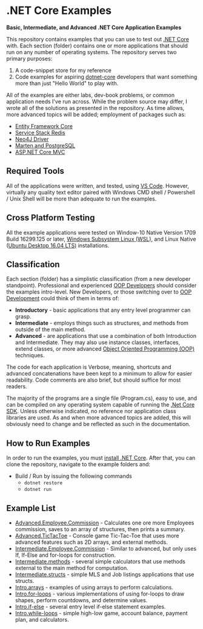 # .NET Core Examples

**Basic, Intermediate, and Advanced .NET Core Application Examples**

This repository contains examples that you can use to test out [.NET Core](http://dotnet.github.io) with.
Each section (folder) contains one or more applications that should run on any
number of operating systems. The repository serves two primary purposes:

1. A code-snippet store for my reference
2. Code examples for aspiring [dotnet-core](https://github.com/dotnet/core)
developers that want something more than just "Hello World" to play with.

All of the examples are either labs, dev-book problems, or common application
needs I've run across. While the problem source may differ, I wrote all of the solutions as presented in the repository. As time allows, more advanced topics will be added; employment of packages such as:

* [Entity Framework Core](https://github.com/aspnet/EntityFrameworkCore)
* [Service Stack Redis](https://github.com/ServiceStack/ServiceStack.Redis)
* [Neo4J Driver](https://github.com/neo4j/neo4j-dotnet-driver)
* [Marten and PostgreSQL](https://www.nuget.org/packages/Marten/2.3.0)
* [ASP.NET Core MVC](https://github.com/aspnet/Mvc)

## Required Tools
All of the applications were written, and tested, using [VS Code](https://code.visualstudio.com/). However, virtually any quality text editor paired with Windows CMD shell / Powershell / Unix Shell will be more than adequate to
run the examples.

## Cross Platform Testing
All the example applications were tested on Window-10 Native Version 1709 Build
16299.125 or later, [Windows Subsystem Linux (WSL)](https://docs.microsoft.com/en-us/windows/wsl/about), and Linux Native 
([Ubuntu Desktop 16.04 LTS)](https://www.ubuntu.com/download/desktop) installations.

## Classification

Each section (folder) has a simplistic classification (from a new developer standpoint). Professional and experienced  [OOP Developers](https://en.wikipedia.org/wiki/Object-oriented_programming) should consider the examples intro-level. New Developers, or those switching over to 
[OOP Development](https://en.wikipedia.org/wiki/Object-oriented_programming) could
think of them in terms of:

* **Introductory** - basic applications that any entry level programmer can grasp.
* **Intermediate** - employs things such as structures, and methods from outside
of the main method.
* **Advanced** - are applications that use a combination of both Introduction and
Intermediate. They may also use instance classes, interfaces, extend classes, 
or more advanced [Object Oriented Programming (OOP)](https://en.wikipedia.org/wiki/Object-oriented_programming)
techniques.

The code for each application is Verbose, meaning, shortcuts and advanced
concatenations have been kept to a minimum to allow for easier readability.
Code comments are also brief, but should suffice for most readers.

The majority of the programs are a single file (Program.cs), easy to use,
and can be compiled on any operating system capable of running the 
[.Net Core SDK](https://www.microsoft.com/net/learn/get-started/windows). Unless otherwise indicated, no reference nor application class libraries are used. As and when more advanced topics are added, this will obviously need to change and be reflected as such in the documentation.

## How to Run Examples

In order to run the examples, you must [install .NET Core](https://www.microsoft.com/net/learn/get-started/windows).
After that, you can clone the repository, navigate to the example folders and:

* Build / Run by issuing the following commands
	* `dotnet restore`
	* `dotnet run`

## Example List

* [Advanced.Employee.Commission](https://github.com/KI7MT/dotnet-core-examples/tree/master/Advanced.Employee.Commission) - Calculates one ore more Employees commission,
saves to an array of structures, then prints a summary.
* [Advanced.TicTacToe](https://github.com/KI7MT/dotnet-core-examples/tree/master/Advanced.TicTacToe) - Console game Tic-Tac-Toe that uses more advanced
features such as 2D arrays, and external methods.
* [Intermediate.Employee.Commission](https://github.com/KI7MT/dotnet-core-examples/tree/master/Intermediate.Employee.Commission) - Similar to advanced, but only uses If,
If-Else and for-loops for construction.
* [Intermediate.methods](https://github.com/KI7MT/dotnet-core-examples/tree/master/Intermediate.methods) - several simple calculators
that use methods external to the main method for computation.
* [Intermediate.structs](https://github.com/KI7MT/dotnet-core-examples/tree/master/Intermediate.structs) - simple MLS and Job listings applications that use
structs.
* [Intro.arrays](https://github.com/KI7MT/dotnet-core-examples/tree/master/Intro.arrays) - examples of using arrays to perform calculations.
* [Intro.for-loops](https://github.com/KI7MT/dotnet-core-examples/tree/master/Intro.for-loops) - various implementations of using for-loops to
draw shapes, perform countdowns, and determine values.
* [Intro.if-else](https://github.com/KI7MT/dotnet-core-examples/tree/master/Intro.if-else) - several entry level if-else statement examples.
* [Intro.while-loops](https://github.com/KI7MT/dotnet-core-examples/tree/master/Intro.while-loops) - simple high-low game, account balance, payment plan, and calculators.

